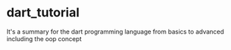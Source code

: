 # dart_tutorial 
It's a summary for the dart programming language from basics to advanced including the oop concept
